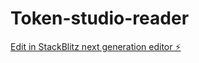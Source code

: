 # Token-studio-reader

[Edit in StackBlitz next generation editor ⚡️](https://stackblitz.com/~/github.com/gregariousgovind/Token-studio-reader)